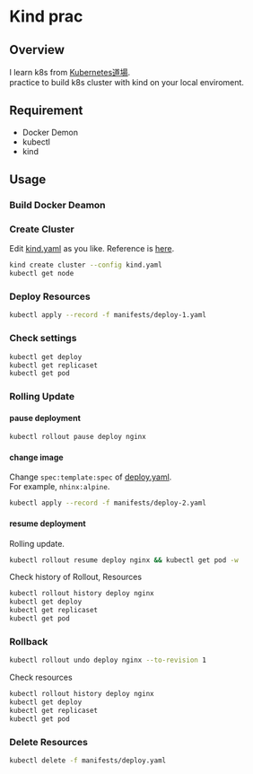 # Kind prac

## Overview

I learn k8s from [Kubernetes道場](https://cstoku.dev/posts/2018/k8sdojo-01/).  
practice to build k8s cluster with kind on your local enviroment.  

## Requirement

- Docker Demon
- kubectl
- kind

## Usage

### Build Docker Deamon

### Create Cluster

Edit [kind.yaml](kind.yaml) as you like.
Reference is [here](https://kind.sigs.k8s.io/docs/user/configuration).  

```sh
kind create cluster --config kind.yaml
kubectl get node
```

### Deploy Resources

```sh
kubectl apply --record -f manifests/deploy-1.yaml
```

### Check settings

```sh
kubectl get deploy
kubectl get replicaset
kubectl get pod
```

### Rolling Update

#### pause deployment

```sh
kubectl rollout pause deploy nginx
```

#### change image

Change `spec:template:spec` of [deploy.yaml](manifests/deploy.yaml#L20).  
For example, `nhinx:alpine`.  

```sh
kubectl apply --record -f manifests/deploy-2.yaml
```

#### resume deployment

Rolling update.  

```sh
kubectl rollout resume deploy nginx && kubectl get pod -w
```

Check history of Rollout, Resources

```sh
kubectl rollout history deploy nginx
kubectl get deploy
kubectl get replicaset
kubectl get pod
```

### Rollback

```sh
kubectl rollout undo deploy nginx --to-revision 1
```

Check resources
```sh
kubectl rollout history deploy nginx
kubectl get deploy
kubectl get replicaset
kubectl get pod
```

### Delete Resources

```sh
kubectl delete -f manifests/deploy.yaml
```
